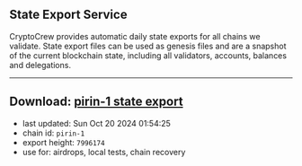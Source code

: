 ## State Export Service
CryptoCrew provides automatic daily state exports for all chains we validate. State export files can be used as genesis files and are a snapshot of the current blockchain state, including all validators, accounts, balances and delegations.

---
**Download: [pirin-1 state export](https://dl-eu2.ccvalidators.com/SERVICE/nolus/pirin-1_export_7996174.json)**
---

- last updated: Sun Oct 20 2024 01:54:25
- chain id: `pirin-1`
- export height: `7996174`
- use for: airdrops, local tests, chain recovery
